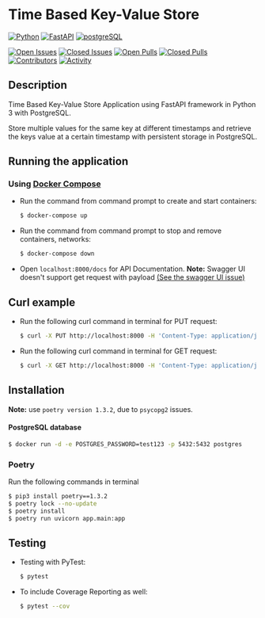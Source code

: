 # Time Based Key-Value Store


[![Python](https://img.shields.io/badge/python-3670A0?style=for-the-badge&logo=python&logoColor=ffdd54)](https://docs.python.org/3/)
[![FastAPI](https://img.shields.io/badge/FastAPI-005571?style=for-the-badge&logo=fastapi)](https://fastapi.tiangolo.com/)
[![postgreSQL](https://img.shields.io/badge/PostgreSQL-316192?style=for-the-badge&logo=postgresql&logoColor=white)](https://www.postgresql.org/)

[![Open Issues](https://img.shields.io/github/issues-raw/Nomow/time-based-key-value-store?style=for-the-badge)](https://github.com/Nomow/time-based-key-value-store/issues)
[![Closed Issues](https://img.shields.io/github/issues-closed-raw/Nomow/time-based-key-value-store?style=for-the-badge)](https://github.com/Nomow/time-based-key-value-store/issues?q=is%3Aissue+is%3Aclosed)
[![Open Pulls](https://img.shields.io/github/issues-pr-raw/0xTheProDev/fastapi-clean-example?style=for-the-badge)](https://github.com/Nomow/time-based-key-value-store/pulls)
[![Closed Pulls](https://img.shields.io/github/issues-pr-closed-raw/Nomow/time-based-key-value-store?style=for-the-badge)](https://github.com/Nomow/time-based-key-value-store/pulls?q=is%3Apr+is%3Aclosed)
[![Contributors](https://img.shields.io/github/contributors/Nomow/time-based-key-value-store?style=for-the-badge)](https://github.com/Nomow/time-based-key-value-store/graphs/contributors)
[![Activity](https://img.shields.io/github/last-commit/Nomow/time-based-key-value-store?style=for-the-badge&label=most%20recent%20activity)](https://github.com/Nomow/time-based-key-value-store/pulse)

## Description
Time Based Key-Value Store Application using FastAPI framework in Python 3 with PostgreSQL.

Store multiple values for the same key at different timestamps and retrieve the keys value at a certain timestamp with persistent storage in PostgreSQL.

## Running the application
### Using  [Docker Compose](https://docs.docker.com/compose/)

- Run the command from command prompt to create and start containers:
  ```sh
  $ docker-compose up
  ```

- Run the command from command prompt to stop and remove containers, networks:
  ```sh
  $ docker-compose down
  ```

- Open `localhost:8000/docs` for API Documentation. **Note:** Swagger UI doesn't support get request with payload [(See the swagger UI issue)](https://github.com/swagger-api/swagger-ui/issues/2136)

## Curl example

- Run the following curl command in terminal for PUT request:
  ```sh
  $ curl -X PUT http://localhost:8000 -H 'Content-Type: application/json' -d '{"key": "mykey", "value": "abc", "timestamp" : 143111}' -i
  ```
- Run the following curl command in terminal for GET request:
  ```sh
  $ curl -X GET http://localhost:8000 -H 'Content-Type: application/json' -d '{"key": "mykey", "timestamp" : 143111}' -i
  ```

## Installation
**Note:** use `poetry version 1.3.2`, due to `psycopg2` issues.
#### PostgreSQL database
  ```sh
  $ docker run -d -e POSTGRES_PASSWORD=test123 -p 5432:5432 postgres
  ```

### Poetry
Run the following commands in terminal
  ```sh
  $ pip3 install poetry==1.3.2
  $ poetry lock --no-update
  $ poetry install
  $ poetry run uvicorn app.main:app
  ```
## Testing
- Testing with PyTest:

  ```sh
  $ pytest
  ```
- To include Coverage Reporting as well:
  ```sh
  $ pytest --cov
  ```

